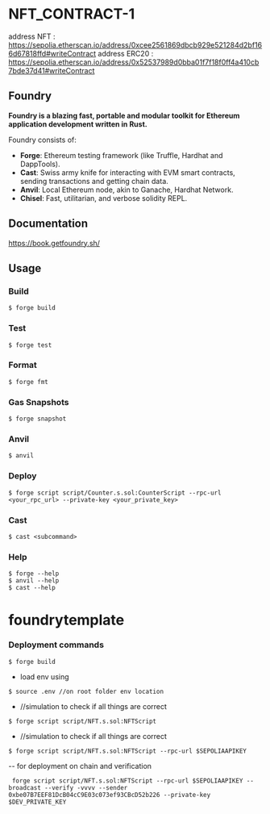 # NFT_CONTRACT-1

address NFT : https://sepolia.etherscan.io/address/0xcee2561869dbcb929e521284d2bf166d67818ffd#writeContract
address ERC20 : https://sepolia.etherscan.io/address/0x52537989d0bba01f7f18f0ff4a410cb7bde37d41#writeContract

## Foundry

**Foundry is a blazing fast, portable and modular toolkit for Ethereum application development written in Rust.**

Foundry consists of:

- **Forge**: Ethereum testing framework (like Truffle, Hardhat and DappTools).
- **Cast**: Swiss army knife for interacting with EVM smart contracts, sending transactions and getting chain data.
- **Anvil**: Local Ethereum node, akin to Ganache, Hardhat Network.
- **Chisel**: Fast, utilitarian, and verbose solidity REPL.

## Documentation

https://book.getfoundry.sh/

## Usage

### Build

```shell
$ forge build
```

### Test

```shell
$ forge test
```

### Format

```shell
$ forge fmt
```

### Gas Snapshots

```shell
$ forge snapshot
```

### Anvil

```shell
$ anvil
```

### Deploy

```shell
$ forge script script/Counter.s.sol:CounterScript --rpc-url <your_rpc_url> --private-key <your_private_key>
```

### Cast

```shell
$ cast <subcommand>
```

### Help

```shell
$ forge --help
$ anvil --help
$ cast --help
```

# foundrytemplate

### Deployment commands

```shell
$ forge build
```

- load env using

```shell
$ source .env //on root folder env location
```

- //simulation to check if all things are correct

```shell
$ forge script script/NFT.s.sol:NFTScript
```

- //simulation to check if all things are correct

```shell
$ forge script script/NFT.s.sol:NFTScript --rpc-url $SEPOLIAAPIKEY
```

-- for deployment on chain and verification

```shell
 forge script script/NFT.s.sol:NFTScript --rpc-url $SEPOLIAAPIKEY --broadcast --verify -vvvv --sender 0xbe07B7EEF81DcB04cC9E03c073ef93CBcD52b226 --private-key $DEV_PRIVATE_KEY
```

